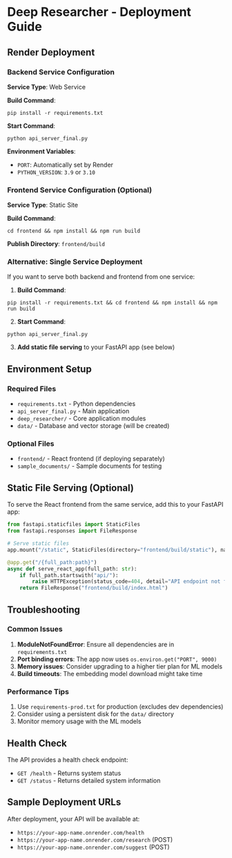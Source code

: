 # Deep Researcher - Deployment Guide

## Render Deployment

### Backend Service Configuration

**Service Type**: Web Service

**Build Command**: 
```
pip install -r requirements.txt
```

**Start Command**: 
```
python api_server_final.py
```

**Environment Variables**:
- `PORT`: Automatically set by Render
- `PYTHON_VERSION`: `3.9` or `3.10`

### Frontend Service Configuration (Optional)

**Service Type**: Static Site

**Build Command**:
```
cd frontend && npm install && npm run build
```

**Publish Directory**: `frontend/build`

### Alternative: Single Service Deployment

If you want to serve both backend and frontend from one service:

1. **Build Command**:
```
pip install -r requirements.txt && cd frontend && npm install && npm run build
```

2. **Start Command**:
```
python api_server_final.py
```

3. **Add static file serving** to your FastAPI app (see below)

## Environment Setup

### Required Files
- `requirements.txt` - Python dependencies
- `api_server_final.py` - Main application
- `deep_researcher/` - Core application modules
- `data/` - Database and vector storage (will be created)

### Optional Files
- `frontend/` - React frontend (if deploying separately)
- `sample_documents/` - Sample documents for testing

## Static File Serving (Optional)

To serve the React frontend from the same service, add this to your FastAPI app:

```python
from fastapi.staticfiles import StaticFiles
from fastapi.responses import FileResponse

# Serve static files
app.mount("/static", StaticFiles(directory="frontend/build/static"), name="static")

@app.get("/{full_path:path}")
async def serve_react_app(full_path: str):
    if full_path.startswith("api/"):
        raise HTTPException(status_code=404, detail="API endpoint not found")
    return FileResponse("frontend/build/index.html")
```

## Troubleshooting

### Common Issues

1. **ModuleNotFoundError**: Ensure all dependencies are in `requirements.txt`
2. **Port binding errors**: The app now uses `os.environ.get("PORT", 9000)`
3. **Memory issues**: Consider upgrading to a higher tier plan for ML models
4. **Build timeouts**: The embedding model download might take time

### Performance Tips

1. Use `requirements-prod.txt` for production (excludes dev dependencies)
2. Consider using a persistent disk for the `data/` directory
3. Monitor memory usage with the ML models

## Health Check

The API provides a health check endpoint:
- `GET /health` - Returns system status
- `GET /status` - Returns detailed system information

## Sample Deployment URLs

After deployment, your API will be available at:
- `https://your-app-name.onrender.com/health`
- `https://your-app-name.onrender.com/research` (POST)
- `https://your-app-name.onrender.com/suggest` (POST)
